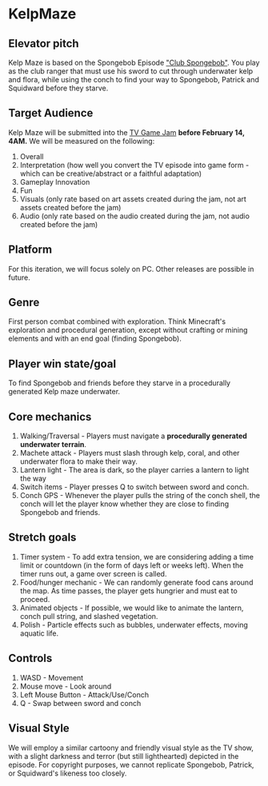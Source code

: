 # KelpMaze


## Elevator pitch
Kelp Maze is based on the Spongebob Episode ["Club Spongebob"](https://www.dailymotion.com/video/x6nnw00). You play as the club ranger that must use his sword to cut through underwater kelp and flora, while using the conch to find your way to Spongebob, Patrick and Squidward before they starve. 

## Target Audience
Kelp Maze will be submitted into the [TV Game Jam](https://itch.io/jam/tvgamejam) **before February 14, 4AM.** We will be measured on the following: 
1. Overall
2. Interpretation (how well you convert the TV episode into game form - which can be creative/abstract or a faithful adaptation)
3. Gameplay Innovation
4. Fun
5. Visuals (only rate based on art assets created during the jam, not art assets created before the jam)
6. Audio (only rate based on the audio created during the jam, not audio created before the jam)

## Platform
For this iteration, we will focus solely on PC. Other releases are possible in future.

## Genre
First person combat combined with exploration. Think Minecraft's exploration and procedural generation, except without crafting or mining elements and with an end goal (finding Spongebob).

## Player win state/goal
To find Spongebob and friends before they starve in a procedurally generated Kelp maze underwater. 

## Core mechanics

1. Walking/Traversal - Players must navigate a **procedurally generated underwater terrain**. 
2. Machete attack - Players must slash through kelp, coral, and other underwater flora to make their way. 
3. Lantern light - The area is dark, so the player carries a lantern to light the way
4. Switch items - Player presses Q to switch between sword and conch.
5. Conch GPS - Whenever the player pulls the string of the conch shell, the conch will let the player know whether they are close to finding Spongebob and friends. 

## Stretch goals

1. Timer system - To add extra tension, we are considering adding a time limit or countdown (in the form of days left or weeks left). When the timer runs out, a game over screen is called.
2. Food/hunger mechanic - We can randomly generate food cans around the map. As time passes, the player gets hungrier and must eat to proceed. 
3. Animated objects - If possible, we would like to animate the lantern, conch pull string, and slashed vegetation. 
4. Polish - Particle effects such as bubbles, underwater effects, moving aquatic life.

## Controls
1. WASD - Movement
2. Mouse move - Look around
3. Left Mouse Button - Attack/Use/Conch
4. Q - Swap between sword and conch


## Visual Style

We will employ a similar cartoony and friendly visual style as the TV show, with a slight darkness and terror (but still lighthearted) depicted in the episode. For copyright purposes, we cannot replicate Spongebob, Patrick, or Squidward's likeness too closely. 
